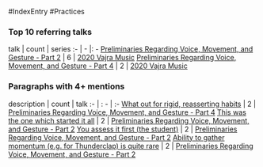 #IndexEntry #Practices

### Top 10 referring talks
talk | count | series
:- | - |: -
<a data-href="Preliminaries Regarding Voice, Movement, and Gesture - Part 2" href="Preliminaries+Regarding+Voice%2C+Movement%2C+and+Gesture+-+Part+2" class="internal-link">Preliminaries Regarding Voice, Movement, and Gesture - Part 2</a> | 6 | <a data-href="2020 Vajra Music" href="2020+Vajra+Music" class="internal-link">2020 Vajra Music</a>
<a data-href="Preliminaries Regarding Voice, Movement, and Gesture - Part 4" href="Preliminaries+Regarding+Voice%2C+Movement%2C+and+Gesture+-+Part+4" class="internal-link">Preliminaries Regarding Voice, Movement, and Gesture - Part 4</a> | 2 | <a data-href="2020 Vajra Music" href="2020+Vajra+Music" class="internal-link">2020 Vajra Music</a>

### Paragraphs with 4+ mentions
description | count | talk
:- | : - | :-
<a aria-label-position="top" aria-label="Preliminaries Regarding Voice, Movement, and Gesture - Part 4 > What out for rigid reasserting habits" data-href="Preliminaries Regarding Voice, Movement, and Gesture - Part 4#What out for rigid reasserting habits" href="Preliminaries+Regarding+Voice%2C+Movement%2C+and+Gesture+-+Part+4#What+out+for+rigid+reasserting+habits" class="internal-link">What out for rigid, reasserting habits</a> | 2 | <a data-href="Preliminaries Regarding Voice, Movement, and Gesture - Part 4" href="Preliminaries+Regarding+Voice%2C+Movement%2C+and+Gesture+-+Part+4" class="internal-link">Preliminaries Regarding Voice, Movement, and Gesture - Part 4</a>
<a aria-label-position="top" aria-label="Preliminaries Regarding Voice, Movement, and Gesture - Part 2 > This was the one which started it all" data-href="Preliminaries Regarding Voice, Movement, and Gesture - Part 2#This was the one which started it all" href="Preliminaries+Regarding+Voice%2C+Movement%2C+and+Gesture+-+Part+2#This+was+the+one+which+started+it+all" class="internal-link">This was the one which started it all</a> | 2 | <a data-href="Preliminaries Regarding Voice, Movement, and Gesture - Part 2" href="Preliminaries+Regarding+Voice%2C+Movement%2C+and+Gesture+-+Part+2" class="internal-link">Preliminaries Regarding Voice, Movement, and Gesture - Part 2</a>
<a aria-label-position="top" aria-label="Preliminaries Regarding Voice, Movement, and Gesture - Part 2 > You assess it first the student" data-href="Preliminaries Regarding Voice, Movement, and Gesture - Part 2#You assess it first the student" href="Preliminaries+Regarding+Voice%2C+Movement%2C+and+Gesture+-+Part+2#You+assess+it+first+the+student" class="internal-link">You assess it first (the student)</a> | 2 | <a data-href="Preliminaries Regarding Voice, Movement, and Gesture - Part 2" href="Preliminaries+Regarding+Voice%2C+Movement%2C+and+Gesture+-+Part+2" class="internal-link">Preliminaries Regarding Voice, Movement, and Gesture - Part 2</a>
<a aria-label-position="top" aria-label="Preliminaries Regarding Voice, Movement, and Gesture - Part 2 > Ability to gather momentum e g for Thunderclap is quite rare" data-href="Preliminaries Regarding Voice, Movement, and Gesture - Part 2#Ability to gather momentum e g for Thunderclap is quite rare" href="Preliminaries+Regarding+Voice%2C+Movement%2C+and+Gesture+-+Part+2#Ability+to+gather+momentum+e+g+for+Thunderclap+is+quite+rare" class="internal-link">Ability to gather momentum (e.g. for Thunderclap) is quite rare</a> | 2 | <a data-href="Preliminaries Regarding Voice, Movement, and Gesture - Part 2" href="Preliminaries+Regarding+Voice%2C+Movement%2C+and+Gesture+-+Part+2" class="internal-link">Preliminaries Regarding Voice, Movement, and Gesture - Part 2</a>


